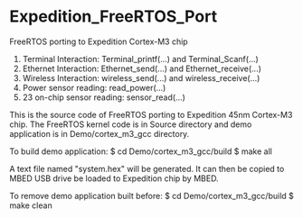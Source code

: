 Expedition_FreeRTOS_Port
========================
FreeRTOS porting to Expedition Cortex-M3 chip

1. Terminal Interaction: Terminal_printf(...) and Terminal_Scanf(...)
2. Ethernet Interaction: Ethernet_send(...) and Ethernet_receive(...)
3. Wireless Interaction: wireless_send(...) and wireless_receive(...)
4. Power sensor reading: read_power(...)
5. 23 on-chip sensor reading: sensor_read(...)


This is the source code of FreeRTOS porting to Expedition 45nm Cortex-M3 chip. The FreeRTOS kernel code is in Source directory and demo application is in Demo/cortex_m3_gcc directory.

To build demo application: $ cd Demo/cortex_m3_gcc/build $ make all

A text file named "system.hex" will be generated. It can then be copied to MBED USB drive be loaded to Expedition chip by MBED.

To remove demo application built before: $ cd Demo/cortex_m3_gcc/build $ make clean
